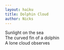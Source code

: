 ```yaml
---
layout: haiku
title: Dolphin Cloud
author: Nicks
---
```


<div>Sunlight on the sea</div>
<div>The curved fin of a dolphin</div>
<div>A lone cloud observes</div>
